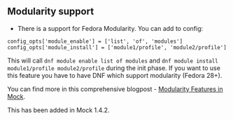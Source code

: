 ## Modularity support

* There is a support for Fedora Modularity. You can add to config:

```                                                                                                                                               
config_opts['module_enable'] = ['list', 'of', 'modules']
config_opts['module_install'] = ['module1/profile', 'module2/profile']
```

This will call `dnf module enable list of modules` and `dnf module install module1/profile module2/profile` during the init phase. If you want to use this feature you have to have DNF which support modularity (Fedora 28+).

You can find more in this comprehensive blogpost - [Modularity Features in Mock](http://frostyx.cz/posts/modularity-features-in-mock).

This has been added in Mock 1.4.2. 
